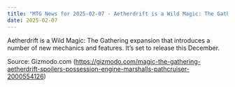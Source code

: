 ```yaml
---
title: "MTG News for 2025-02-07 - Aetherdrift is a Wild Magic: The Gathering expansi..."
date: 2025-02-07
---
```


Aetherdrift is a Wild Magic: The Gathering expansion that introduces a number of new mechanics and features. It’s set to release this December.

Source: Gizmodo.com (https://gizmodo.com/magic-the-gathering-aetherdrift-spoilers-possession-engine-marshalls-pathcruiser-2000554126)
